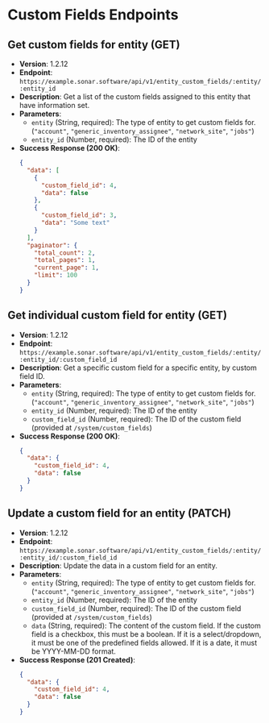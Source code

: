 # Custom Fields Endpoints

## Get custom fields for entity (GET)
- **Version**: 1.2.12
- **Endpoint**: `https://example.sonar.software/api/v1/entity_custom_fields/:entity/:entity_id`
- **Description**: Get a list of the custom fields assigned to this entity that have information set.
- **Parameters**:
    - `entity` (String, required): The type of entity to get custom fields for. (`"account"`, `"generic_inventory_assignee"`, `"network_site"`, `"jobs"`)
    - `entity_id` (Number, required): The ID of the entity
- **Success Response (200 OK)**:
    ```json
    {
      "data": [
        {
          "custom_field_id": 4,
          "data": false
        },
        {
          "custom_field_id": 3,
          "data": "Some text"
        }
      ],
      "paginator": {
        "total_count": 2,
        "total_pages": 1,
        "current_page": 1,
        "limit": 100
      }
    }
    ```

## Get individual custom field for entity (GET)
- **Version**: 1.2.12
- **Endpoint**: `https://example.sonar.software/api/v1/entity_custom_fields/:entity/:entity_id/:custom_field_id`
- **Description**: Get a specific custom field for a specific entity, by custom field ID.
- **Parameters**:
    - `entity` (String, required): The type of entity to get custom fields for. (`"account"`, `"generic_inventory_assignee"`, `"network_site"`, `"jobs"`)
    - `entity_id` (Number, required): The ID of the entity
    - `custom_field_id` (Number, required): The ID of the custom field (provided at `/system/custom_fields`)
- **Success Response (200 OK)**:
    ```json
    {
      "data": {
        "custom_field_id": 4,
        "data": false
      }
    }
    ```

## Update a custom field for an entity (PATCH)
- **Version**: 1.2.12
- **Endpoint**: `https://example.sonar.software/api/v1/entity_custom_fields/:entity/:entity_id/:custom_field_id`
- **Description**: Update the data in a custom field for an entity.
- **Parameters**:
    - `entity` (String, required): The type of entity to get custom fields for. (`"account"`, `"generic_inventory_assignee"`, `"network_site"`, `"jobs"`)
    - `entity_id` (Number, required): The ID of the entity
    - `custom_field_id` (Number, required): The ID of the custom field (provided at `/system/custom_fields`)
    - `data` (String, required): The content of the custom field. If the custom field is a checkbox, this must be a boolean. If it is a select/dropdown, it must be one of the predefined fields allowed. If it is a date, it must be YYYY-MM-DD format.
- **Success Response (201 Created)**:
    ```json
    {
      "data": {
        "custom_field_id": 4,
        "data": false
      }
    }
    ```
```
